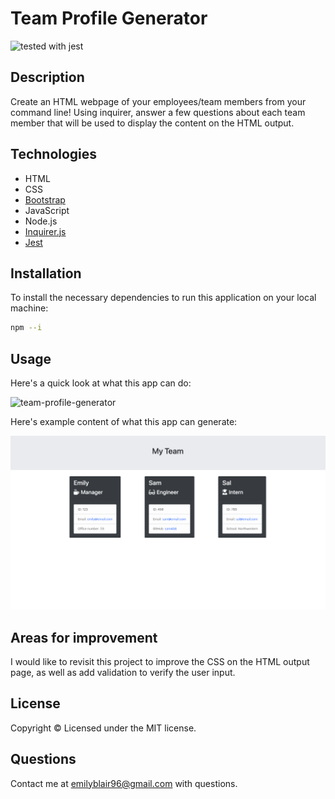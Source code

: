 # Team Profile Generator

![tested with jest](https://img.shields.io/badge/tested_with-jest-99424f.svg)

## Description
Create an HTML webpage of your employees/team members from your command line!  Using inquirer, answer a few questions about each team member that will be used to display the content on the HTML output.  

## Technologies
* HTML
* CSS
* [Bootstrap](https://getbootstrap.com/)
* JavaScript
* Node.js
* [Inquirer.js](https://www.npmjs.com/package/inquirer)
* [Jest](https://jestjs.io/en/)

## Installation
To install the necessary dependencies to run this application on your local machine:

``` bash
npm --i
```
## Usage
Here's a quick look at what this app can do:  

![team-profile-generator](Assets/team-profile-generator-demo.gif)

Here's example content of what this app can generate:  

![example-output](Assets/example-output.png)

## Areas for improvement
I would like to revisit this project to improve the CSS on the HTML output page, as well as add validation to verify the user input. 

## License
Copyright &copy; Licensed under the MIT license.

## Questions
Contact me at emilyblair96@gmail.com with questions.